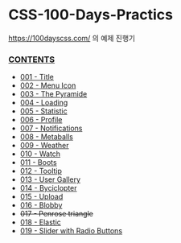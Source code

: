 # CSS-100-Days-Practics
https://100dayscss.com/ 의 예제 진행기  

### [CONTENTS](https://saintsilver.github.io/CSS-100-Days-Practice/)

- [001 - Title](https://saintsilver.github.io/CSS-100-Days-Practice/001-Title/index.html)  
- [002 - Menu Icon](https://saintsilver.github.io/CSS-100-Days-Practice/002-Menu%20Icon/index.html)  
- [003 - The Pyramide](https://saintsilver.github.io/CSS-100-Days-Practice/003-The%20Pyramide/index.html)  
- [004 - Loading](https://saintsilver.github.io/CSS-100-Days-Practice/004-Loading/index.html)  
- [005 - Statistic](https://saintsilver.github.io/CSS-100-Days-Practice/005-Statistic/index.html)  
- [006 - Profile](https://saintsilver.github.io/CSS-100-Days-Practice/006-Profile/index.html)  
- [007 - Notifications](https://saintsilver.github.io/CSS-100-Days-Practice/007-Notifications/index.html) 
- [008 - Metaballs](https://saintsilver.github.io/CSS-100-Days-Practice/008-Metaballs/index.html) 
- [009 - Weather](https://saintsilver.github.io/CSS-100-Days-Practice/009-Weather/index.html) 
- [010 - Watch](https://saintsilver.github.io/CSS-100-Days-Practice/010-Watch/index.html) 
- [011 - Boots](https://saintsilver.github.io/CSS-100-Days-Practice/011-Boots/index.html) 
- [012 - Tooltip](https://saintsilver.github.io/CSS-100-Days-Practice/012-Tooltip/index.html) 
- [013 - User Gallery](https://saintsilver.github.io/CSS-100-Days-Practice/013-User%20Gallery/index.html) 
- [014 - Byciclopter](https://saintsilver.github.io/CSS-100-Days-Practice/014-Byciclopter/index.html) 
- [015 - Upload](https://saintsilver.github.io/CSS-100-Days-Practice/015-Upload/index.html) 
- [016 - Blobby](https://saintsilver.github.io/CSS-100-Days-Practice/016-Blobby/index.html) 
- ~~017 - Penrose triangle~~
- [018 - Elastic](https://saintsilver.github.io/CSS-100-Days-Practice/018-Elastic/index.html) 
- [019 - Slider with Radio Buttons](https://saintsilver.github.io/CSS-100-Days-Practice/019-SliderWithRadioBtn/index.html) 